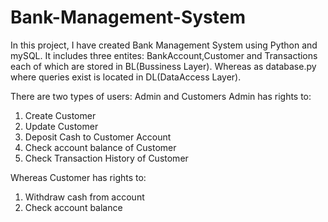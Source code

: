 # Bank-Management-System
 
In this project, I have created Bank Management System using Python and mySQL. It includes three entites: BankAccount,Customer and Transactions each of which are stored in BL(Bussiness Layer). Whereas as database.py where queries exist is located in DL(DataAccess Layer).

There are two types of users: Admin and Customers
Admin has rights to:
1. Create Customer
2. Update Customer
3. Deposit Cash to Customer Account
4. Check account balance of Customer
5. Check Transaction History of Customer

Whereas Customer has rights to:
1. Withdraw cash from account
2. Check account balance
